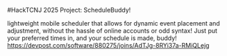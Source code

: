 #HackTCNJ 2025 Project: ScheduleBuddy! 

lightweight mobile scheduler that allows for dynamic event placement and adjustment, without the hassle of online accounts or odd syntax! Just put your preferred times in, and your schedule is made, buddy!
https://devpost.com/software/880275/joins/AdTJg-8RYi37a-RMiQLejg
